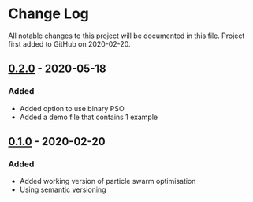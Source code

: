 # Change Log
All notable changes to this project will be documented in this file. Project first added to GitHub on
2020-02-20. 



## [0.2.0] - 2020-05-18
### Added
- Added option to use binary PSO
- Added a demo file that contains 1 example


## [0.1.0] - 2020-02-20
### Added
- Added working version of particle swarm optimisation
- Using [semantic versioning](http://semver.org/) 




[0.1.0]: https://github.com/BrianMur92/Particle_swarm_optimisation/releases/tag/0.1.0
[0.2.0]: https://github.com/BrianMur92/Particle_swarm_optimisation/releases/tag/0.2.0